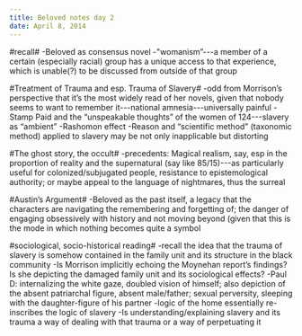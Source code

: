 ```yaml
---
title: Beloved notes day 2
date: April 8, 2014
---
```


#recall#
-Beloved as consensus novel
-"womanism”---a member of a certain (especially racial) group has a unique access to that experience, which is unable(?) to be discussed from outside of that group


#Treatment of Trauma and esp. Trauma of Slavery#
-odd from Morrison’s perspective that it’s the most widely read of her novels, given that nobody seems to want to remember it---national amnesia---universally painful
-Stamp Paid and the “unspeakable thoughts” of the women of 124---slavery as “ambient” 
-Rashomon effect
-Reason and “scientific method” (taxonomic method) applied to slavery may be not only inapplicable but distorting

#The ghost story, the occult#
-precedents: Magical realism, say, esp in the proportion of reality and the supernatural (say like 85/15)---as particularly useful for colonized/subjugated people, resistance to epistemological authority; or maybe appeal to the language of nightmares, thus the surreal

#Austin’s Argument#
-Beloved as the past itself, a legacy that the characters are navigating the remembering and forgetting of; the danger of engaging obsessively with history and not moving beyond (given that this is the mode in which nothing becomes quite a symbol

#sociological, socio-historical reading#
-recall the idea that the trauma of slavery is somehow contained in the family unit and its structure in the black community
-Is Morrison implicitly echoing the Moynehan report’s findings? Is she depicting the damaged family unit and its sociological effects?
-Paul D: internalizing the white gaze, doubled vision of himself; also depiction of the absent patriarchal figure, absent male/father; sexual perversity, sleeping with the daughter-figure of his partner
-logic of the home essentially re-inscribes the logic of slavery
-Is understanding/explaining slavery and its trauma a way of dealing with that trauma or a way of perpetuating it

